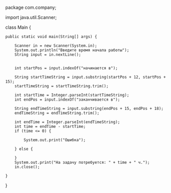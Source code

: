

package com.company;

import java.util.Scanner;

class Main {

    public static void main(String[] args) {

        Scanner in = new Scanner(System.in);
        System.out.println("Введите время начала работы");
        String input = in.nextLine();


        int startPos = input.indexOf("начинается в");

        String startTimeString = input.substring(startPos + 12, startPos + 15);
        startTimeString = startTimeString.trim();

        int startTime = Integer.parseInt(startTimeString);
        int endPos = input.indexOf("заканчивается в");

        String endTimeString = input.substring(endPos + 15, endPos + 18);
        endTimeString = endTimeString.trim();

        int endTime = Integer.parseInt(endTimeString);
        int time = endTime - startTime;
        if (time <= 0) {

            System.out.print("Ошибка");

        } else {

        }
        System.out.print("На задачу потребуется: " + time + " ч.");
        in.close();

    }
}
